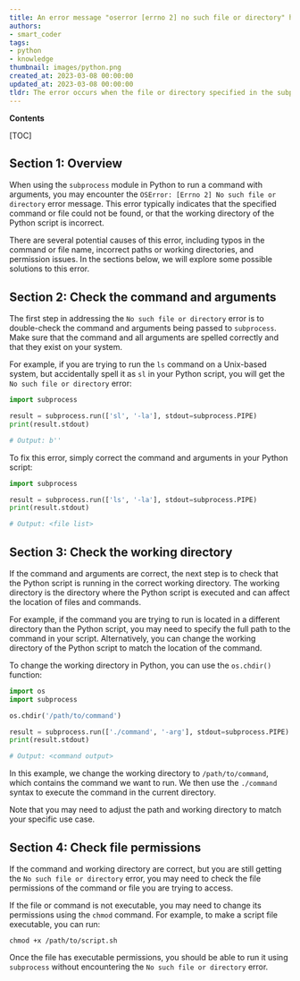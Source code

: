 ```yaml
---
title: An error message "oserror [errno 2] no such file or directory" has been encountered while executing a Python subprocess that includes a command and its arguments
authors:
- smart_coder
tags:
- python
- knowledge
thumbnail: images/python.png
created_at: 2023-03-08 00:00:00
updated_at: 2023-03-08 00:00:00
tldr: The error occurs when the file or directory specified in the subprocess command and arguments does not exist.
---
```


**Contents**

[TOC]

Section 1: Overview
-------------------

When using the `subprocess` module in Python to run a command with arguments, you may encounter the `OSError: [Errno 2] No such file or directory` error message. This error typically indicates that the specified command or file could not be found, or that the working directory of the Python script is incorrect.

There are several potential causes of this error, including typos in the command or file name, incorrect paths or working directories, and permission issues. In the sections below, we will explore some possible solutions to this error.


Section 2: Check the command and arguments
------------------------------------------

The first step in addressing the `No such file or directory` error is to double-check the command and arguments being passed to `subprocess`. Make sure that the command and all arguments are spelled correctly and that they exist on your system. 

For example, if you are trying to run the `ls` command on a Unix-based system, but accidentally spell it as `sl` in your Python script, you will get the `No such file or directory` error:

```python
import subprocess

result = subprocess.run(['sl', '-la'], stdout=subprocess.PIPE)
print(result.stdout)

# Output: b''
```

To fix this error, simply correct the command and arguments in your Python script:

```python
import subprocess

result = subprocess.run(['ls', '-la'], stdout=subprocess.PIPE)
print(result.stdout)

# Output: <file list>
```


Section 3: Check the working directory
--------------------------------------

If the command and arguments are correct, the next step is to check that the Python script is running in the correct working directory. The working directory is the directory where the Python script is executed and can affect the location of files and commands.

For example, if the command you are trying to run is located in a different directory than the Python script, you may need to specify the full path to the command in your script. Alternatively, you can change the working directory of the Python script to match the location of the command.

To change the working directory in Python, you can use the `os.chdir()` function:

```python
import os
import subprocess

os.chdir('/path/to/command')

result = subprocess.run(['./command', '-arg'], stdout=subprocess.PIPE)
print(result.stdout)

# Output: <command output>
```

In this example, we change the working directory to `/path/to/command`, which contains the command we want to run. We then use the `./command` syntax to execute the command in the current directory.

Note that you may need to adjust the path and working directory to match your specific use case.


Section 4: Check file permissions
---------------------------------

If the command and working directory are correct, but you are still getting the `No such file or directory` error, you may need to check the file permissions of the command or file you are trying to access.

If the file or command is not executable, you may need to change its permissions using the `chmod` command. For example, to make a script file executable, you can run:

```
chmod +x /path/to/script.sh
```

Once the file has executable permissions, you should be able to run it using `subprocess` without encountering the `No such file or directory` error.
